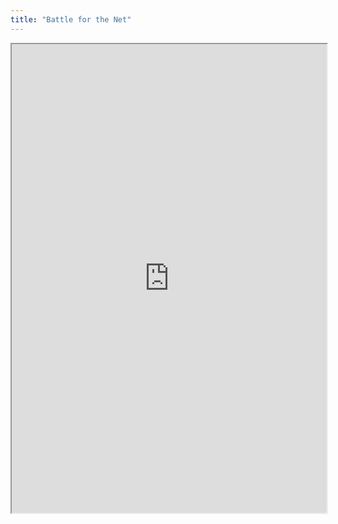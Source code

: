 ```yaml
---
title: "Battle for the Net"
---
```



<iframe height="750" width="100%" src="https://ewelton.github.io/ktest/wiki.html#Battle%20for%20the%20Net"></iframe>
